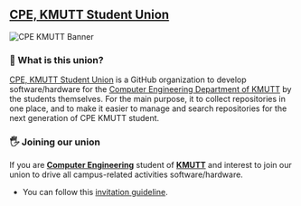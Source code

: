 ## [CPE, KMUTT Student Union](https://github.com/cpe-kmutt-student)

![CPE KMUTT Banner](https://user-images.githubusercontent.com/17198802/151751789-1daf7a91-e19f-4618-a678-dc83ff6150b7.png)

### 🤔 What is this union?

[CPE, KMUTT Student Union](https://github.com/cpe-kmutt-student) is a GitHub organization to develop software/hardware for the [Computer Engineering Department of KMUTT]() by the students themselves. For the main purpose, it to collect repositories in one place, and to make it easier to manage and search repositories for the next generation of CPE KMUTT student.

### 🖐️ Joining our union

If you are **[Computer Engineering](https://cpe.kmutt.ac.th/)** student of [**KMUTT**](https://kmutt.ac.th/) and interest to join our union to drive all campus-related activities software/hardware.
  - You can follow this [invitation guideline](https://github.com/cpe-kmutt-student/invitation#readme).
  